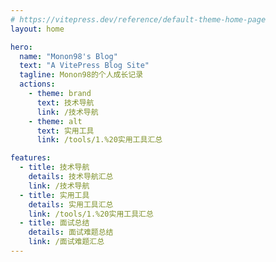 ```yaml
---
# https://vitepress.dev/reference/default-theme-home-page
layout: home

hero:
  name: "Monon98's Blog"
  text: "A VitePress Blog Site"
  tagline: Monon98的个人成长记录
  actions:
    - theme: brand
      text: 技术导航
      link: /技术导航
    - theme: alt
      text: 实用工具
      link: /tools/1.%20实用工具汇总

features:
  - title: 技术导航
    details: 技术导航汇总
    link: /技术导航
  - title: 实用工具
    details: 实用工具汇总
    link: /tools/1.%20实用工具汇总
  - title: 面试总结
    details: 面试难题总结
    link: /面试难题汇总
---
```


